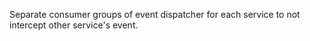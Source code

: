 Separate consumer groups of event dispatcher for each service to not intercept other service's event.

